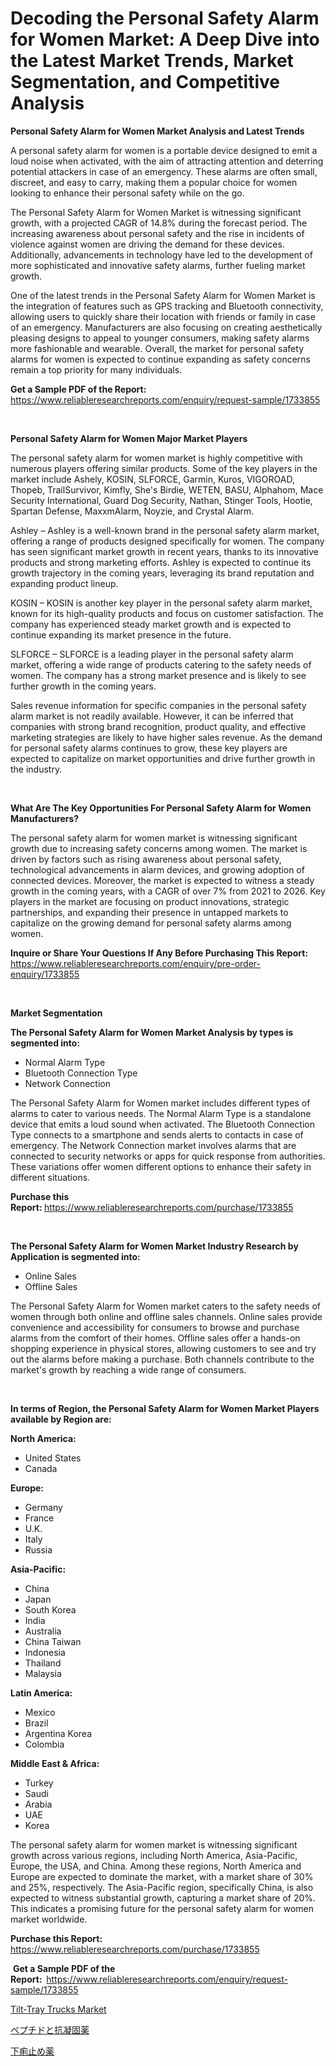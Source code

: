 <p><h1>Decoding the Personal Safety Alarm for Women Market: A Deep Dive into the Latest Market Trends, Market Segmentation, and Competitive Analysis</h1></p><p><strong>Personal Safety Alarm for Women Market Analysis and Latest Trends</strong></p>
<p><p>A personal safety alarm for women is a portable device designed to emit a loud noise when activated, with the aim of attracting attention and deterring potential attackers in case of an emergency. These alarms are often small, discreet, and easy to carry, making them a popular choice for women looking to enhance their personal safety while on the go.</p><p>The Personal Safety Alarm for Women Market is witnessing significant growth, with a projected CAGR of 14.8% during the forecast period. The increasing awareness about personal safety and the rise in incidents of violence against women are driving the demand for these devices. Additionally, advancements in technology have led to the development of more sophisticated and innovative safety alarms, further fueling market growth.</p><p>One of the latest trends in the Personal Safety Alarm for Women Market is the integration of features such as GPS tracking and Bluetooth connectivity, allowing users to quickly share their location with friends or family in case of an emergency. Manufacturers are also focusing on creating aesthetically pleasing designs to appeal to younger consumers, making safety alarms more fashionable and wearable. Overall, the market for personal safety alarms for women is expected to continue expanding as safety concerns remain a top priority for many individuals.</p></p>
<p><strong>Get a Sample PDF of the Report:&nbsp;</strong> <a href="https://www.reliableresearchreports.com/enquiry/request-sample/1733855">https://www.reliableresearchreports.com/enquiry/request-sample/1733855</a></p>
<p>&nbsp;</p>
<p><strong>Personal Safety Alarm for Women Major Market Players</strong></p>
<p><p>The personal safety alarm for women market is highly competitive with numerous players offering similar products. Some of the key players in the market include Ashely, KOSIN, SLFORCE, Garmin, Kuros, VIGOROAD, Thopeb, TrailSurvivor, Kimfly, She's Birdie, WETEN, BASU, Alphahom, Mace Security International, Guard Dog Security, Nathan, Stinger Tools, Hootie, Spartan Defense, MaxxmAlarm, Noyzie, and Crystal Alarm.</p><p>Ashley – Ashley is a well-known brand in the personal safety alarm market, offering a range of products designed specifically for women. The company has seen significant market growth in recent years, thanks to its innovative products and strong marketing efforts. Ashley is expected to continue its growth trajectory in the coming years, leveraging its brand reputation and expanding product lineup.</p><p>KOSIN – KOSIN is another key player in the personal safety alarm market, known for its high-quality products and focus on customer satisfaction. The company has experienced steady market growth and is expected to continue expanding its market presence in the future. </p><p>SLFORCE – SLFORCE is a leading player in the personal safety alarm market, offering a wide range of products catering to the safety needs of women. The company has a strong market presence and is likely to see further growth in the coming years.</p><p>Sales revenue information for specific companies in the personal safety alarm market is not readily available. However, it can be inferred that companies with strong brand recognition, product quality, and effective marketing strategies are likely to have higher sales revenue. As the demand for personal safety alarms continues to grow, these key players are expected to capitalize on market opportunities and drive further growth in the industry.</p></p>
<p>&nbsp;</p>
<p><strong>What Are The Key Opportunities For Personal Safety Alarm for Women Manufacturers?</strong></p>
<p><p>The personal safety alarm for women market is witnessing significant growth due to increasing safety concerns among women. The market is driven by factors such as rising awareness about personal safety, technological advancements in alarm devices, and growing adoption of connected devices. Moreover, the market is expected to witness a steady growth in the coming years, with a CAGR of over 7% from 2021 to 2026. Key players in the market are focusing on product innovations, strategic partnerships, and expanding their presence in untapped markets to capitalize on the growing demand for personal safety alarms among women.</p></p>
<p><strong>Inquire or Share Your Questions If Any Before Purchasing This Report:</strong> <a href="https://www.reliableresearchreports.com/enquiry/pre-order-enquiry/1733855">https://www.reliableresearchreports.com/enquiry/pre-order-enquiry/1733855</a></p>
<p>&nbsp;</p>
<p><strong>Market Segmentation</strong></p>
<p><strong>The Personal Safety Alarm for Women Market Analysis by types is segmented into:</strong></p>
<p><ul><li>Normal Alarm Type</li><li>Bluetooth Connection Type</li><li>Network Connection</li></ul></p>
<p><p>The Personal Safety Alarm for Women market includes different types of alarms to cater to various needs. The Normal Alarm Type is a standalone device that emits a loud sound when activated. The Bluetooth Connection Type connects to a smartphone and sends alerts to contacts in case of emergency. The Network Connection market involves alarms that are connected to security networks or apps for quick response from authorities. These variations offer women different options to enhance their safety in different situations.</p></p>
<p><strong>Purchase this Report:&nbsp;</strong><a href="https://www.reliableresearchreports.com/purchase/1733855">https://www.reliableresearchreports.com/purchase/1733855</a></p>
<p>&nbsp;</p>
<p><strong>The Personal Safety Alarm for Women Market Industry Research by Application is segmented into:</strong></p>
<p><ul><li>Online Sales</li><li>Offline Sales</li></ul></p>
<p><p>The Personal Safety Alarm for Women market caters to the safety needs of women through both online and offline sales channels. Online sales provide convenience and accessibility for consumers to browse and purchase alarms from the comfort of their homes. Offline sales offer a hands-on shopping experience in physical stores, allowing customers to see and try out the alarms before making a purchase. Both channels contribute to the market's growth by reaching a wide range of consumers.</p></p>
<p>&nbsp;</p>
<p><strong>In terms of Region, the Personal Safety Alarm for Women Market Players available by Region are:</strong></p>
<p>
    <p> <strong> North America: </strong>
        <ul>
            <li>United States</li>
            <li>Canada</li>
        </ul>
        </p> 
    <p> <strong> Europe: </strong>
        <ul>
            <li>Germany</li>
            <li>France</li>
            <li>U.K.</li>
            <li>Italy</li>
            <li>Russia</li>
        </ul>
        </p> 
    <p> <strong> Asia-Pacific: </strong>
        <ul>
            <li>China</li>
            <li>Japan</li>
            <li>South Korea</li>
            <li>India</li>
            <li>Australia</li>
            <li>China Taiwan</li>
            <li>Indonesia</li>
            <li>Thailand</li>
            <li>Malaysia</li>
        </ul>
        </p> 
    <p> <strong> Latin America: </strong>
        <ul>
            <li>Mexico</li>
            <li>Brazil</li>
            <li>Argentina Korea</li>
            <li>Colombia</li>
        </ul>
        </p> 
    <p> <strong> Middle East & Africa: </strong>
        <ul>
            <li>Turkey</li>
            <li>Saudi</li>
            <li>Arabia</li>
            <li>UAE</li>
            <li>Korea</li>
        </ul>
    </p>
    </p>
<p><p>The personal safety alarm for women market is witnessing significant growth across various regions, including North America, Asia-Pacific, Europe, the USA, and China. Among these regions, North America and Europe are expected to dominate the market, with a market share of 30% and 25%, respectively. The Asia-Pacific region, specifically China, is also expected to witness substantial growth, capturing a market share of 20%. This indicates a promising future for the personal safety alarm for women market worldwide.</p></p>
<p><strong>Purchase this Report: </strong><a href="https://www.reliableresearchreports.com/purchase/1733855">https://www.reliableresearchreports.com/purchase/1733855</a></p>
<p>&nbsp;<strong>Get a Sample PDF of the Report:&nbsp;&nbsp;</strong><a href="https://www.reliableresearchreports.com/enquiry/request-sample/1733855">https://www.reliableresearchreports.com/enquiry/request-sample/1733855</a></p>
<p><strong></strong></p>
<p><p><a href="https://forested-sushi-9b0.notion.site/Tilt-Tray-Trucks-Market-with-the-goal-of-estimating-the-market-size-and-future-growth-potential-of-v-2d7aa22d2d2e4493ad98e2570e1f41b7">Tilt-Tray Trucks Market</a></p><p><a href="https://github.com/JacksonWiza1924/Market-Research-Report-List-1/blob/main/32847145665.md">ペプチドと抗凝固薬</a></p><p><a href="https://github.com/Calvi3ynJerde867/Market-Research-Report-List-1/blob/main/44254715664.md">下痢止め薬</a></p></p>